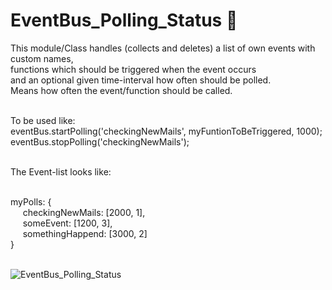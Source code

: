 # EventBus_Polling_Status :bus:
This module/Class handles (collects and deletes) a list of own events with custom names,<br> 
functions which should be triggered when the event occurs <br>
and an optional given time-interval how often should be polled.<br> 
Means how often the event/function should be called. <br><br>


To be used like: <br>
eventBus.startPolling('checkingNewMails', myFuntionToBeTriggered, 1000);<br>
eventBus.stopPolling('checkingNewMails');<br><br>

The Event-list looks like:<br><br>

myPolls: {<br>
&nbsp;&nbsp;&nbsp;&nbsp;&nbsp;checkingNewMails: [2000, 1],<br>
&nbsp;&nbsp;&nbsp;&nbsp;&nbsp;someEvent: [1200, 3],<br>
&nbsp;&nbsp;&nbsp;&nbsp;&nbsp;somethingHappend: [3000, 2]<br>
}<br><br>

![EventBus_Polling_Status](https://user-images.githubusercontent.com/85163640/126676564-3d49b037-eb88-4a2b-914f-826e34ed1bcb.jpg)


